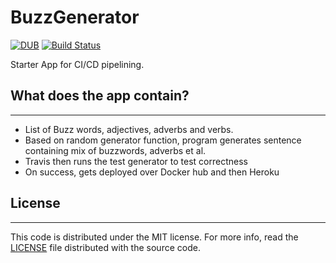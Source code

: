 # BuzzGenerator

[![DUB](https://img.shields.io/dub/l/vibe-d.svg)]()
[![Build Status](https://travis-ci.org/chintan-sh/BuzzGenerator.svg?branch=master)](https://travis-ci.org/chintan-sh/BuzzGenerator)

Starter App for CI/CD pipelining.

## What does the app contain?
---
- List of Buzz words, adjectives, adverbs and verbs.
- Based on random generator function, program generates sentence containing mix of buzzwords, adverbs et al.
- Travis then runs the test generator to test correctness
- On success, gets deployed over Docker hub and then Heroku

## License
---
This code is distributed under the MIT license. For more info, read the [LICENSE][license] file distributed with the source code.

[license]: /LICENSE